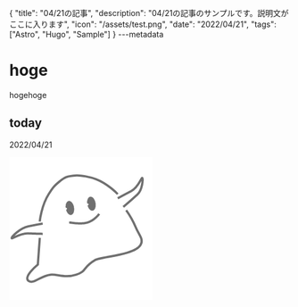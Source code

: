 {
  "title": "04/21の記事",
  "description": "04/21の記事のサンプルです。説明文がここに入ります",
  "icon": "/assets/test.png",
  "date": "2022/04/21",
  "tags": ["Astro", "Hugo", "Sample"]
}
---metadata

# hoge
hogehoge

## today
2022/04/21

![img](/assets/test.png)